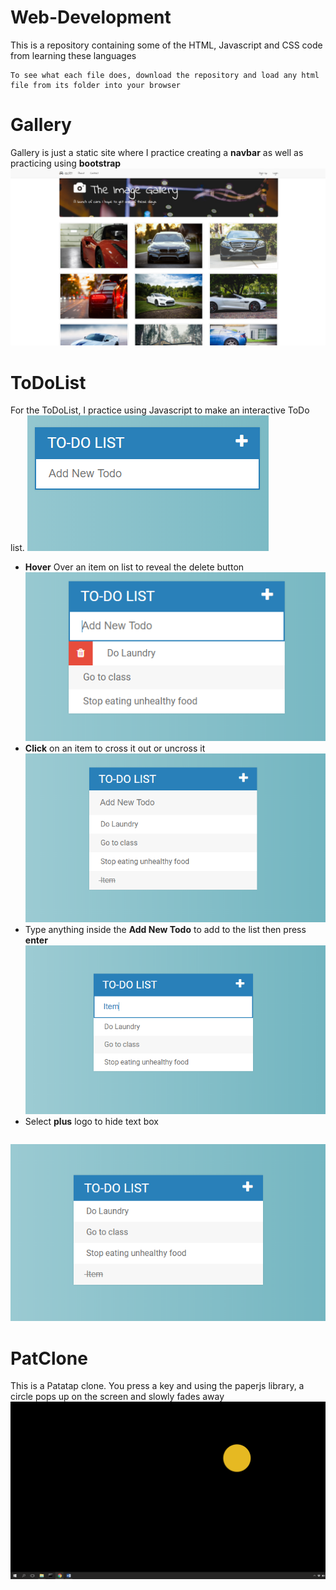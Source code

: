 # Web-Development
This is a repository containing some of the HTML, Javascript and CSS code from learning these languages
```
To see what each file does, download the repository and load any html file from its folder into your browser
```
# Gallery
Gallery is just a static site where I practice creating a **navbar** as well as practicing using **bootstrap**
![alt text](img/gallery.png)

# ToDoList
For the ToDoList, I practice using Javascript to make an interactive ToDo list. 
![alt text](img/firstToDo.png)
- **Hover** Over an item on list to reveal the delete button
![alt text](img/hover.png)
- **Click** on an item to cross it out or uncross it
![alt text](img/cross.png)
- Type anything inside the **Add New Todo** to add to the list then press **enter** 
![alt text](img/textIn.png)
- Select **plus** logo to hide text box
```
```
![alt text](img/hidebox.png)

# PatClone
This is a Patatap clone. You press a key and using the paperjs library, a circle pops up on the screen and slowly fades away
![alt text](img/pat.png)

